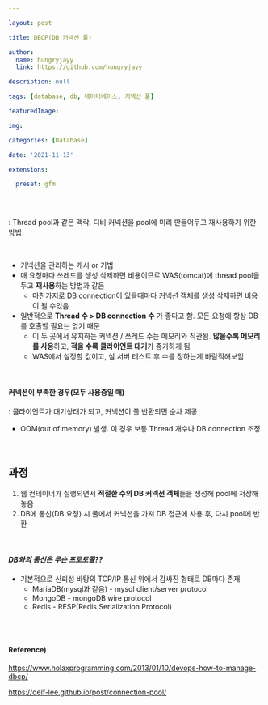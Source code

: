 ```yaml
---

layout: post

title: DBCP(DB 커넥션 풀)

author: 
  name: hungryjayy
  link: https://github.com/hungryjayy

description: null

tags: [database, db, 데이터베이스, 커넥션 풀]

featuredImage: 

img: 

categories: [Database]

date: '2021-11-13'

extensions:

  preset: gfm


---
```


: Thread pool과 같은 맥락. 디비 커넥션을 pool에 미리 만들어두고 재사용하기 위한 방법

<br>

* 커넥션을 관리하는 캐시 or 기법
* 매 요청마다 쓰레드를 생성 삭제하면 비용이므로 WAS(tomcat)에 thread pool을 두고 **재사용**하는 방법과 같음
  * 마찬가지로 DB connection이 있을때마다 커넥션 객체를 생성 삭제하면 비용이 될 수있음
* 일반적으로 **Thread 수 > DB connection 수** 가 좋다고 함. 모든 요청에 항상 DB를 호출할 필요는 없기 때문
  * 이 두 곳에서 유지하는 커넥션 / 쓰레드 수는 메모리와 직관됨. **많을수록 메모리를 사용**하고, **적을 수록 클라이언트 대기**가 증가하게 됨
  * WAS에서 설정할 값이고, 실 서버 테스트 후 수를 정하는게 바람직해보임

<br>

#### 커넥션이 부족한 경우(모두 사용중일 때)

: 클라이언트가 대기상태가 되고, 커넥션이 풀 반환되면 순차 제공

* OOM(out of memory) 발생. 이 경우 보통 Thread 개수나 DB connection 조정

<br>

## 과정

1. 웹 컨테이너가 실행되면서 **적절한 수의 DB 커넥션 객체**들을 생성해 pool에 저장해놓음
2. DB에 통신(DB 요청) 시 풀에서 커넥션을 가져 DB 접근에 사용 후, 다시 pool에 반환

<br>

#### *DB와의 통신은 무슨 프로토콜??*

* 기본적으로 신뢰성 바탕의 TCP/IP 통신 위에서 감싸진 형태로 DB마다 존재
  * MariaDB(mysql과 같음) - mysql client/server protocol
  * MongoDB - mongoDB wire protocol
  * Redis - RESP(Redis Serialization Protocol)

<br><br>

#### Reference)

https://www.holaxprogramming.com/2013/01/10/devops-how-to-manage-dbcp/

https://delf-lee.github.io/post/connection-pool/